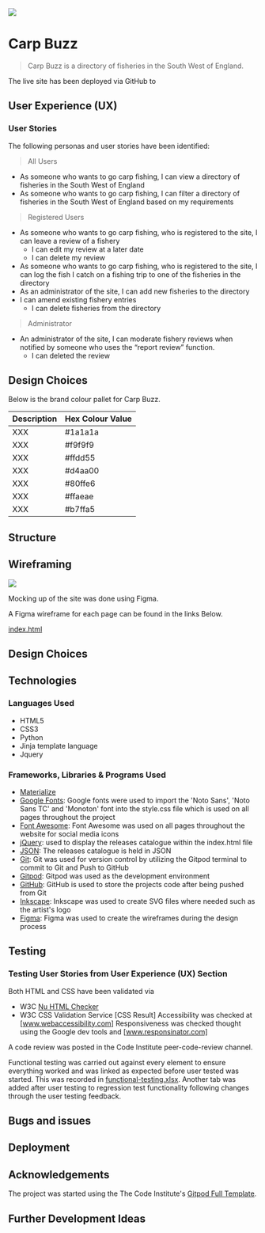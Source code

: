 <img src="images/" style="margin: 0;">

# Carp Buzz

>
> Carp Buzz is a directory of fisheries in the South West of England.
>

The live site has been deployed via GitHub to

## User Experience (UX)

### User Stories

The following personas and user stories have been identified:

>
> All Users
>

- As someone who wants to go carp fishing, I can view a directory of fisheries in the South West of England
- As someone who wants to go carp fishing, I can filter a directory of fisheries in the South West of England based on my requirements

>
> Registered Users
>

- As someone who wants to go carp fishing, who is registered to the site, I can leave a review of a fishery
    - I can edit my review at a later date
    - I can delete my review
- As someone who wants to go carp fishing, who is registered to the site, I can log the fish I catch on a fishing trip to one of the fisheries in the directory
- As an administrator of the site, I can add new fisheries to the directory
- I can amend existing fishery entries
    - I can delete fisheries from the directory

>
> Administrator
>

- An administrator of the site, I can moderate fishery reviews when notified by someone who uses the “report review” function.
    - I can deleted the review


## Design Choices


Below is the brand colour pallet for Carp Buzz.

| Description | Hex Colour Value |
| --- | ----------- |
| XXX | #1a1a1a |
| XXX | #f9f9f9 |
| XXX | #ffdd55 |
| XXX | #d4aa00 |
| XXX | #80ffe6 |
| XXX | #ffaeae |
| XXX | #b7ffa5 |


## Structure

## Wireframing

<img src="images/" style="margin: 0;">

Mocking up of the site was done using Figma.

A Figma wireframe for each page can be found in the links Below.

[index.html](https://www.figma.com/file/lbEOracgvjZ4jw3uFd6hJd/8-Meg-Stick-Records?node-id=0%3A1)


## Design Choices


## Technologies

### Languages Used

- HTML5
- CSS3
- Python
- Jinja template language
- Jquery

### Frameworks, Libraries & Programs Used

- [Materialize](https://materializecss.com/) 
- [Google Fonts](https://fonts.google.com/): Google fonts were used to import the 'Noto Sans', 'Noto Sans TC' and 'Monoton' font into the style.css file which is used on all pages throughout the project
- [Font Awesome](https://fontawesome.com/): Font Awesome was used on all pages throughout the website for social media icons
- [jQuery](https://jquery.com/): used to display the releases catalogue within the index.html file
- [JSON](https://www.json.org/json-en.html): The releases catalogue is held in JSON
- [Git](https://git-scm.com/): Git was used for version control by utilizing the Gitpod terminal to commit to Git and Push to GitHub
- [Gitpod](https://www.gitpod.io/): Gitpod was used as the development environment
- [GitHub](https://github.com/): GitHub is used to store the projects code after being pushed from Git
- [Inkscape](https://inkscape.org/): Inkscape was used to create SVG files where needed such as the artist's logo
- [Figma](https://www.figma.com/): Figma was used to create the wireframes during the design process

## Testing

### Testing User Stories from User Experience (UX) Section


Both HTML and CSS have been validated via

- W3C [Nu HTML Checker](https://validator.w3.org/nu/)
- W3C CSS Validation Service [CSS Result]
Accessibility was checked at [www.webaccessibility.com]
Responsiveness was checked thought using the Google dev tools and [www.responsinator.com]

A code review was posted in the Code Institute peer-code-review channel.


Functional testing was carried out against every element to ensure everything worked and was linked as expected before user tested was started. This was recorded in [functional-testing.xlsx](functional-testing.xlsx). Another tab was added after user testing to regression test functionality following changes through the user testing feedback.

## Bugs and issues


## Deployment


## Acknowledgements

The project was started using the The Code Institute's [Gitpod Full Template](https://github.com/Code-Institute-Org/gitpod-full-template).



## Further Development Ideas

